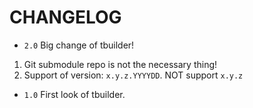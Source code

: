 # CHANGELOG

- `2.0`
Big change of tbuilder!
1. Git submodule repo is not the necessary thing!
2. Support of version: `x.y.z.YYYYDD`. NOT support `x.y.z`

- `1.0`
First look of tbuilder.
